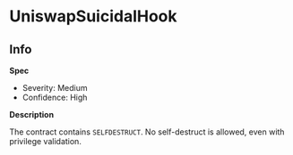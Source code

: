 # UniswapSuicidalHook

## Info

**Spec**

- Severity: Medium
- Confidence: High

**Description**

The contract contains `SELFDESTRUCT`.
No self-destruct is allowed, even with privilege validation.
